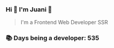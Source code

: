 ### Hi 👋 I&#39;m Juani 🦁

> I&#39;m a Frontend Web Developer SSR

### 📚 Days being a developer: 535
